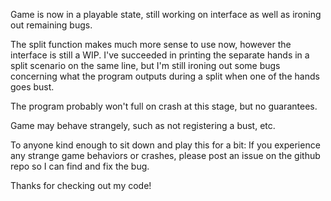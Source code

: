 Game is now in a playable state, still working on interface as well as ironing out remaining bugs.

The split function makes much more sense to use now, however the interface is still a WIP. I've succeeded in printing the separate hands
in a split scenario on the same line, but I'm still ironing out some bugs concerning what the program outputs during a split when
one of the hands goes bust.

The program probably won't full on crash at this stage, but no guarantees.

Game may behave strangely, such as not registering a bust, etc.

To anyone kind enough to sit down and play this for a bit:
If you experience any strange game behaviors or crashes, please post an issue on the github repo so I can find and fix the bug.

Thanks for checking out my code!